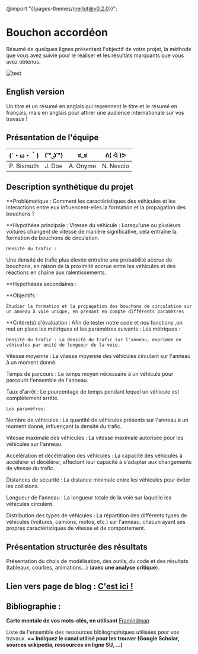 @import "{{pages-themes/merlot@v0.2.0}}";

# Bouchon accordéon

Résumé de quelques lignes présentant l'objectif de votre projet, la méthode que vous avez suivie pour le réaliser et les résultats marquants que vous avez obtenus.

![test](https://vivreparis.fr/wp-content/uploads/2019/06/bouchon-paris.jpg)


## English version

Un titre et un résumé en anglais qui reprennent le titre et le résumé en français, mais en anglais pour attirer une audience internationale sur vos travaux !

## Présentation de l'équipe

|(´・ω・｀)| ( ͡° ͜ʖ ͡°) | ಠ_ಠ | ᕕ( ᐛ )ᕗ |
|-----|--|--|--|
| P. Bismuth| J. Doe | A. Onyme  | N. Nescio  |


## Description synthétique du projet

**Problématique :
Comment les caractéristiques des véhicules et les interactions entre eux influencent-elles la formation et la propagation des bouchons  ?

**Hypothèse principale :
    Vitesse du véhicule  : 
Lorsqu'une ou plusieurs voitures changent de vitesse de manière significative, cela entraîne la formation de bouchons de circulation.

    Densité du trafic : 
Une densité de trafic plus élevée entraîne une probabilité accrue de bouchons, en raison de la proximité accrue entre les véhicules et des réactions en chaîne aux ralentissements.



**Hypothèses secondaires :

    

**Objectifs :

    Étudier la formation et la propagation des bouchons de circulation sur un anneau à voie unique, en prenant en compte différents paramètres



**Critère(s) d'évaluation :
Afin de tester notre code et nos fonctions ,on met en place les métriques et les paramétres suivants :
      Les métriques :

    Densité du trafic : La densité du trafic sur l'anneau, exprimée en véhicules par unité de longueur de la voie.

Vitesse moyenne : La vitesse moyenne des véhicules circulant sur l'anneau à un moment donné.

Temps de parcours : Le temps moyen nécessaire à un véhicule pour parcourir l'ensemble de l'anneau.

Taux d'arrêt : Le pourcentage de temps pendant lequel un véhicule est complètement arrêté.


    Les paramètres:

Nombre de véhicules : La quantité de véhicules présents sur l'anneau à un moment donné, influençant la densité du trafic.

Vitesse maximale des véhicules : La vitesse maximale autorisée pour les véhicules sur l'anneau.

Accélération et décélération des véhicules : La capacité des véhicules à accélérer et décélérer, affectant leur capacité à s'adapter aux changements de vitesse du trafic.

Distances de sécurité : La distance minimale entre les véhicules pour éviter les collisions.

Longueur de l'anneau : La longueur totale de la voie sur laquelle les véhicules circulent.

Distribution des types de véhicules : La répartition des différents types de véhicules (voitures, camions, motos, etc.) sur l'anneau, chacun ayant ses propres caractéristiques de vitesse et de comportement.



## Présentation structurée des résultats

Présentation du choix de modélisation, des outils, du code et des résultats (tableaux, courbes, animations...) (**avec une analyse critique**).

## Lien vers page de blog : <a href="blog.html"> C'est ici ! </a>

## Bibliographie :

**Carte mentale de vos mots-clés, en utilisant** <a href="https://framindmap.org/mindmaps/index.html">Framindmap </a> 

Liste de l'ensemble des ressources bibliographiques utilisées pour vos travaux. **<= Indiquez le canal utilisé pour les trouver (Google Scholar, sources wikipedia, ressources en ligne SU, ...)**
